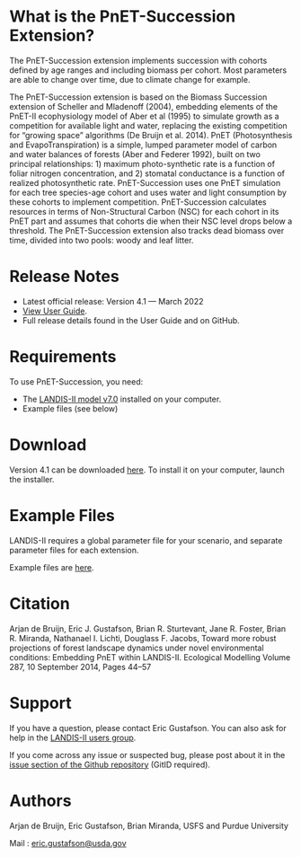 # What is the PnET-Succession Extension?

The  PnET-Succession extension implements succession with cohorts defined by age ranges and including biomass per cohort. Most parameters are able to change over time, due to climate change for example.

The PnET-Succession extension is based on the Biomass Succession extension of Scheller and Mladenoff (2004), embedding elements of the PnET-II ecophysiology model of Aber et al (1995) to simulate growth as a competition for available light and water, replacing the existing competition for “growing space” algorithms (De Bruijn et al. 2014). PnET (Photosynthesis and EvapoTranspiration) is a simple, lumped parameter model of carbon and water balances of forests (Aber and Federer 1992), built on two principal relationships: 1) maximum photo-synthetic rate is a function of foliar nitrogen concentration, and 2) stomatal conductance is a function of realized photosynthetic rate. PnET-Succession uses one PnET simulation for each tree species-age cohort and uses water and light consumption by these cohorts to implement competition. PnET-Succession calculates resources in terms of Non-Structural Carbon (NSC) for each cohort in its PnET part and assumes that cohorts die when their NSC level drops below a threshold. The PnET-Succession extension also tracks dead biomass over time, divided into two pools: woody and leaf litter.

# Release Notes

- Latest official release: Version 4.1 — March 2022
- [View User Guide](https://github.com/LANDIS-II-Foundation/Extension-PnET-Succession/blob/master/deploy/docs/LANDIS-II%20PnET-Succession%20v4.1%20User%20Guide.pdf).
- Full release details found in the User Guide and on GitHub.

# Requirements

To use PnET-Succession, you need:

- The [LANDIS-II model v7.0](http://www.landis-ii.org/install) installed on your computer.
- Example files (see below)

# Download

Version 4.1 can be downloaded [here](https://github.com/LANDIS-II-Foundation/Extension-PnET-Succession/blob/master/deploy/installer/LANDIS-II-V7%20PnET-Succession%204.1-setup.exe). To install it on your computer, launch the installer.

# Example Files

LANDIS-II requires a global parameter file for your scenario, and separate parameter files for each extension.

Example files are [here](https://github.com/LANDIS-II-Foundation/Extension-PnET-Succession/tree/master/deploy/examples/biomass-Pnet-succession-example/PnET-succession-example.zip).

# Citation

Arjan de Bruijn, Eric J. Gustafson, Brian R. Sturtevant, Jane R. Foster, Brian R. Miranda, Nathanael I. Lichti, Douglass F. Jacobs, Toward more robust projections of forest landscape dynamics under novel environmental conditions: Embedding PnET within LANDIS-II. Ecological Modelling Volume 287, 10 September 2014, Pages 44–57

# Support

If you have a question, please contact Eric Gustafson. 
You can also ask for help in the [LANDIS-II users group](http://www.landis-ii.org/users).

If you come across any issue or suspected bug, please post about it in the [issue section of the Github repository](https://github.com/LANDIS-II-Foundation/Extension-PnET-Succession/issues) (GitID required).

# Authors

Arjan de Bruijn, Eric Gustafson, Brian Miranda, USFS and Purdue University

Mail : eric.gustafson@usda.gov
